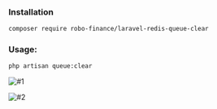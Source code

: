 ### Installation
```bash
composer require robo-finance/laravel-redis-queue-clear
```
### Usage:
```bash
php artisan queue:clear
```
![#1](https://user-images.githubusercontent.com/17143820/60581932-04b1a000-9db2-11e9-849b-1a99814c6359.png)


![#2](https://user-images.githubusercontent.com/17143820/60581933-04b1a000-9db2-11e9-93e0-4881b159f44e.png)

